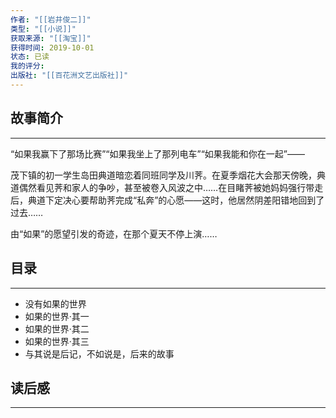 ```yaml
---
作者: "[[岩井俊二]]"
类型: "[[小说]]"
获取来源: "[[淘宝]]"
获得时间: 2019-10-01
状态: 已读
我的评分: 
出版社: "[[百花洲文艺出版社]]"
---
```

## 故事简介
---
“如果我赢下了那场比赛”“如果我坐上了那列电车”“如果我能和你在一起”——

茂下镇的初一学生岛田典道暗恋着同班同学及川荠。在夏季烟花大会那天傍晚，典道偶然看见荠和家人的争吵，甚至被卷入风波之中……在目睹荠被她妈妈强行带走后，典道下定决心要帮助荠完成“私奔”的心愿——这时，他居然阴差阳错地回到了过去……

由“如果”的愿望引发的奇迹，在那个夏天不停上演……
## 目录
---

- 没有如果的世界  
- 如果的世界·其一  
- 如果的世界·其二  
- 如果的世界·其三  
- 与其说是后记，不如说是，后来的故事
## 读后感
---
